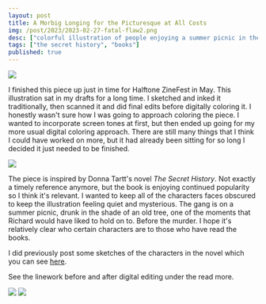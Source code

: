 ```yaml
---
layout: post
title: A Morbig Longing for the Picturesque at All Costs
img: /post/2023/2023-02-27-fatal-flaw2.png
desc: ["colorful illustration of people enjoying a summer picnic in the shade."]
tags: ["the secret history", "books"]
published: true
---
```


![](assets/img/post/2023/2023-02-07-fatal-flaw2.png)

I finished this piece up just in time for Halftone ZineFest in May. This illustration sat in my drafts for a long time. I sketched and inked it traditionally, then scanned it and did final edits before digitally coloring it. I honestly wasn't sure how I was going to approach coloring the piece. I wanted to incorporate screen tones at first, but then ended up going for my more usual digital coloring approach. There are still many things that I think I could have worked on more, but it had already been sitting for so long I decided it just needed to be finished.

![](assets/img/post/2023/2023-02-07-fatal-flaw1.png)

The piece is inspired by Donna Tartt's novel *The Secret History*. Not exactly a timely reference anymore, but the book is enjoying continued popularity so I think it's relevant. I wanted to keep all of the characters faces obscured to keep the illustration feeling quiet and mysterious. The gang is on a summer picnic, drunk in the shade of an old tree, one of the moments that Richard would have liked to hold on to. Before the murder. I hope it's relatively clear who certain characters are to those who have read the books.

I did previously post some sketches of the characters in the novel which you can see [here](https://www.danaamundsen.com/2023/03/11/the-secret-history.html).

See the linework before and after digital editing under the read more.

<!--more-->

![](assets/img/post/2023/2023-02-07-fatal-flaw-inks.png)
![](assets/img/post/2023/2023-02-07-fatal-flaw.png)
